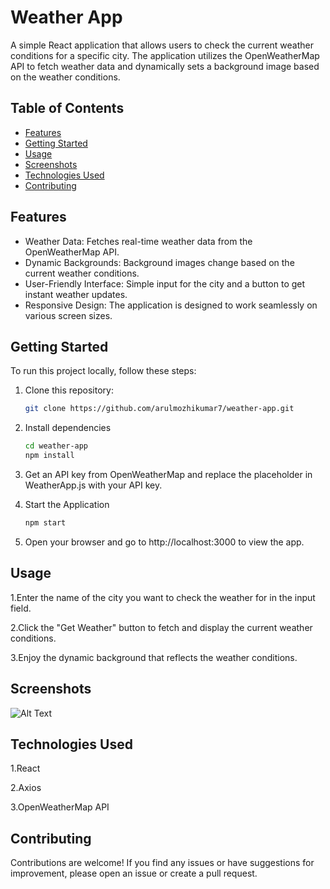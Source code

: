 # Weather App

A simple React application that allows users to check the current weather conditions for a specific city. The application utilizes the OpenWeatherMap API to fetch weather data and dynamically sets a background image based on the weather conditions.

## Table of Contents
- [Features](#features)
- [Getting Started](#getting-started)
- [Usage](#usage)
- [Screenshots](#screenshots)
- [Technologies Used](#technologies-used)
- [Contributing](#contributing)


## Features

- Weather Data: Fetches real-time weather data from the OpenWeatherMap API.
- Dynamic Backgrounds: Background images change based on the current weather conditions.
- User-Friendly Interface: Simple input for the city and a button to get instant weather updates.
- Responsive Design: The application is designed to work seamlessly on various screen sizes.

## Getting Started

To run this project locally, follow these steps:

1. Clone this repository:

   ```bash
   git clone https://github.com/arulmozhikumar7/weather-app.git
2. Install dependencies
    ```bash
    cd weather-app
    npm install
3. Get an API key from OpenWeatherMap and replace the placeholder in WeatherApp.js with your API key.
4. Start the Application 
     ```bash
    npm start
5. Open your browser and go to http://localhost:3000 to view the app.

## Usage
1.Enter the name of the city you want to check the weather for in the input field.

2.Click the "Get Weather" button to fetch and display the current weather conditions.

3.Enjoy the dynamic background that reflects the weather conditions.

## Screenshots
![Alt Text]('/public/demo/demo.png')

## Technologies Used
1.React

2.Axios

3.OpenWeatherMap API

## Contributing
Contributions are welcome! If you find any issues or have suggestions for improvement, please open an issue or create a pull request.



